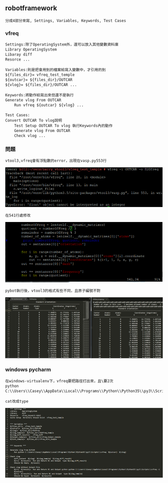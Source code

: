 ## robotframework

	分成4部分來寫, Settings, Variables, Keywords, Test Cases

### vfreq
	
	Settings:除了OperatingSystem外，還可以放入其他變數資料庫
	Library OperatingSystem
	Libaray diff
	Resorce ...

	Variables:則是把會用到的檔案給寫入變數中，才引用的到
	${files_dir}= vfreq_test_temple
	${outcar}= ${files_dir}/OUTCAR 
	${vlog}= ${files_dir}/OUTCAR ...

	Keywords:將動作給寫出來但還不是執行
	Generate vlog From OUTCAR
		Run vfreq ${outcar} ${vlog} ...

	Test Cases:
	Convert OUTCAR To vlog說明
    	Test Setup OUTCAR To vlog 執行Keywords內的動作
    	Generate vlog From OUTCAR
    	Check vlog ...

### 問題

	vtool3,vfreq會有浮點數的error，出現在vasp.py553行
![1](https://github.com/BarryFu/other/blob/master/picture/vfreq-error.PNG)

	在541行處修改
![2](https://github.com/BarryFu/other/blob/master/picture/vfreq2.PNG)	


	pybot執行後，vtool3的格式有些不同，且原子編號不對
![3](https://github.com/BarryFu/other/blob/master/picture/vfreq3.PNG)	

### windows pycharm

	在windows-virtualenv下，vfreq要把路徑打出來，且\要2次
	python C:\\Users\\Casey\\AppData\\Local\\Programs\\Python\\Python35\\py3\\Scripts\\cvfreq

	cat改成type
![4](https://github.com/BarryFu/other/blob/master/picture/vfreq4.PNG)

	